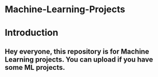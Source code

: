 # Machine-Learning-Projects
# Introduction
## Hey everyone, this repository is for **Machine Learning** projects. You can upload if you have some ML projects.
